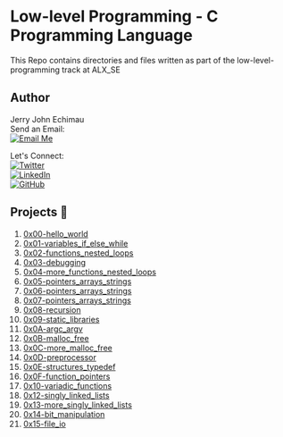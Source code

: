 # Low-level Programming - C Programming Language

This Repo contains directories and files written as part of the low-level-programming track at ALX_SE

## Author
Jerry John Echimau <br>
Send an Email: <br>
[![Email Me](httpr://img.shields.io/badge/Email-Me-brightgreen)](mailto:jerryjohne77@gmail.com) <br>

Let's Connect: <br>
[![Twitter](https://img.shields.io/twitter/url?label=Follow&style=social&url=https%3A%2F%2Ftwitter.com%2Fjerry_e_john)](https://twitter.com/jerry_e_john) <br>
[![LinkedIn](https://img.shields.io/badge/LinkedIn-Connect-blue?style=social&logo=linkedin)](https://www.linkedin.com/in/echimau) <br>
[![GitHub](https://img.shields.io/badge/GitHub-Profile-blue?style=social&logo=github)](https://github.com/JerryEchimau) <br>

## Projects :file_folder:

1. [0x00-hello_world](https://github.com/JerryEchimau/alx-low_level_programming/tree/master/0x00-hello_world)
2. [0x01-variables_if_else_while](https://github.com/JerryEchimau/alx-low_level_programming/tree/master/0x01-variables_if_else_while)
3. [0x02-functions_nested_loops](https://github.com/JerryEchimau/alx-low_level_programming/tree/master/0x02-functions_nested_loops)
4. [0x03-debugging](https://github.com/JerryEchimau/alx-low_level_programming/tree/master/0x03-debugging)
5. [0x04-more_functions_nested_loops](https://github.com/JerryEchimau/alx-low_level_programming/tree/master/0x04-more_functions_nested_loops)
6. [0x05-pointers_arrays_strings](https://github.com/JerryEchimau/alx-low_level_programming/tree/master/0x05-pointers_arrays_strings)
7. [0x06-pointers_arrays_strings](https://github.com/JerryEchimau/alx-low_level_programming/tree/master/0x06-pointers_arrays_strings)
8. [0x07-pointers_arrays_strings](https://github.com/JerryEchimau/alx-low_level_programming/tree/master/0x07-pointers_arrays_strings)
9. [0x08-recursion](https://github.com/JerryEchimau/alx-low_level_programming/tree/master/0x08-recursion)
10. [0x09-static_libraries](https://github.com/JerryEchimau/alx-low_level_programming/tree/master/0x09-static_libraries)
11. [0x0A-argc_argv](https://github.com/JerryEchimau/alx-low_level_programming/tree/master/0x0A-argc_argv)
12. [0x0B-malloc_free](https://github.com/JerryEchimau/alx-low_level_programming/tree/master/0x0B-malloc_free)
13. [0x0C-more_malloc_free](https://github.com/JerryEchimau/alx-low_level_programming/tree/master/0x0C-more_malloc_free)
14. [0x0D-preprocessor](https://github.com/JerryEchimau/alx-low_level_programming/tree/master/0x0D-preprocessor)
15. [0x0E-structures_typedef](https://github.com/JerryEchimau/alx-low_level_programming/tree/master/0x0E-structures_typedef)
16. [0x0F-function_pointers](https://github.com/JerryEchimau/alx-low_level_programming/tree/master/0x0F-function_pointers)
17. [0x10-variadic_functions](https://github.com/JerryEchimau/alx-low_level_programming/tree/master/0x10-variadic_functions)
18. [0x12-singly_linked_lists](https://github.com/JerryEchimau/alx-low_level_programming/tree/master/0x12-singly_linked_lists)
19. [0x13-more_singly_linked_lists](https://github.com/JerryEchimau/alx-low_level_programming/tree/master/0x13-more_singly_linked_lists)
20. [0x14-bit_manipulation](https://github.com/JerryEchimau/alx-low_level_programming/tree/master/0x14-bit_manipulation)
21. [0x15-file_io](https://github.com/JerryEchimau/alx-low_level_programming/tree/master/0x15-file_io)
